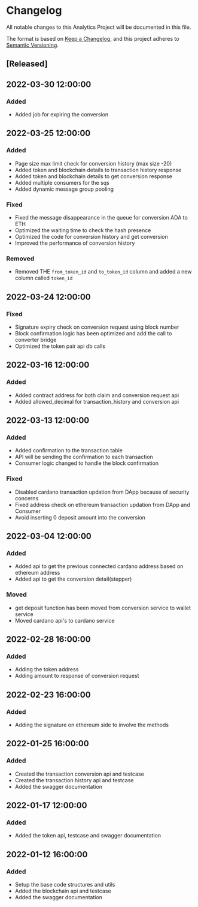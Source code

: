 # Changelog

All notable changes to this Analytics Project will be documented in this file.

The format is based on [Keep a Changelog](https://keepachangelog.com/en/1.0.0/),
and this project adheres to [Semantic Versioning](https://semver.org/spec/v2.0.0.html).


## [Released]

## 2022-03-30 12:00:00 

### Added
- Added job for expiring the conversion

## 2022-03-25 12:00:00 

### Added
- Page size max limit check for conversion history (max size -20)
- Added token and blockchain details to transaction history response
- Added token and blockchain details to get conversion response 
- Added multiple consumers for the sqs
- Added dynamic message group pooling

### Fixed
- Fixed the message disappearance in the queue for conversion ADA to ETH
- Optimized the waiting time to check the hash presence
- Optimized the code for conversion history and get conversion
- Improved the performance of conversion history

### Removed
- Removed THE `from_token_id` and `to_token_id` column and added a new column called `token_id`


## 2022-03-24 12:00:00 

### Fixed
- Signature expiry check on conversion request using block number
- Block confirmation logic has been optimized and add the call to converter bridge
- Optimized the token pair api db calls 

## 2022-03-16 12:00:00 

### Added
- Added contract address for both claim and conversion request api
- Added allowed_decimal for transaction_history and conversion api

## 2022-03-13 12:00:00 

### Added
- Added confirmation to the transaction table
- API will be sending the confirmation to each transaction
- Consumer logic changed to handle the block confirmation

### Fixed
- Disabled cardano transaction updation from DApp because of security concerns
- Fixed address check on ethereum transaction updation from DApp and Consumer
- Avoid inserting 0 deposit amount into the conversion


## 2022-03-04 12:00:00 

### Added
- Added api to get the previous connected cardano address based on ethereum address 
- Added api to get the conversion detail(stepper)

### Moved
- get deposit function has been moved from conversion service to wallet service
- Moved cardano api's to cardano service

## 2022-02-28 16:00:00 

### Added
- Adding the token address
- Adding amount to response of conversion request


## 2022-02-23 16:00:00 

### Added
- Adding the signature on ethereum side to involve the methods

## 2022-01-25 16:00:00 

### Added
- Created the transaction conversion api and testcase
- Created the transaction history api and testcase
- Added the swagger documentation


## 2022-01-17 12:00:00 

### Added
- Added the token api, testcase and swagger documentation

## 2022-01-12 16:00:00 

### Added
- Setup the base code structures and utils
- Added the blockchain api and testcase
- Added the swagger documentation



